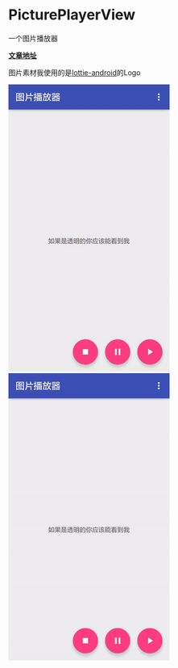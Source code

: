 # PicturePlayerView

一个图片播放器

**[文章地址](http://www.jianshu.com/p/53f9bd1fa1a6)**

图片素材我使用的是[lottie-android](https://github.com/airbnb/lottie-android)的Logo

![](gifts/lottielogo_gif.gif)
![](gifts/lottielogo_transparent_gif.gif)
